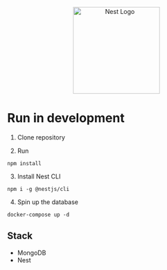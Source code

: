 <p align="center">
  <a href="http://nestjs.com/" target="blank"><img src="https://nestjs.com/img/logo-small.svg" width="200" alt="Nest Logo" /></a>
</p>

# Run in development

1. Clone repository

2. Run
```
npm install
```
3. Install Nest CLI
```
npm i -g @nestjs/cli
```

4. Spin up the database
```
docker-compose up -d
```

## Stack
* MongoDB
* Nest